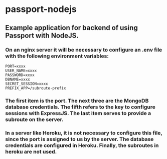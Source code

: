 # passport-nodejs

## Example application for backend of using Passport with NodeJS.

### On an nginx server it will be necessary to configure an .env file with the following environment variables:
```
PORT=xxxx
USER_NAME=xxxx
PASSWORD=xxxx
DBNAME=xxxx
SECRET_SESSION=xxxx
PREFIX_APP=/subroute-prefix
```
### The first item is the port. The next three are the MongoDB database credentials. The fifth refers to the key to configure sessions with ExpressJS. The last item serves to provide a subroute on the server.

### In a server like Heroku, it is not necessary to configure this file, since the port is assigned to us by the server. The database credentials are configured in Heroku. Finally, the subroutes in heroku are not used.
